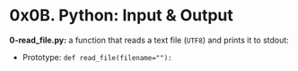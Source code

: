 # 0x0B. Python: Input & Output

**0-read_file.py:** a function that reads a text file (`UTF8`) and prints it to stdout:

- Prototype: `def read_file(filename=""):`
